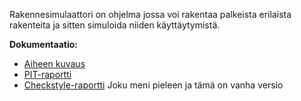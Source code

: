 ﻿Rakennesimulaattori on ohjelma jossa voi rakentaa palkeista erilaista rakenteita ja sitten simuloida niiden käyttäytymistä.

**Dokumentaatio:**

 
* [ Aiheen kuvaus](dokumentaatio/aiheenKuvausJaRakenne.md)
* [ PIT-raportti](dokumentaatio/201606022354/index.html)
* [ Checkstyle-raportti](dokumentaatio/checkstyle.html) Joku meni pieleen ja tämä on vanha versio
